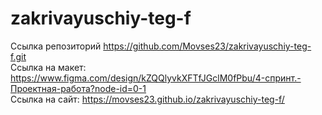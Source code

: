 # zakrivayuschiy-teg-f
Ссылка репозиторий https://github.com/Movses23/zakrivayuschiy-teg-f.git </br>
Ссылка на макет: https://www.figma.com/design/kZQQlyvkXFTfJGclM0fPbu/4-спринт.-Проектная-работа?node-id=0-1 </br>
Ссылка на сайт: https://movses23.github.io/zakrivayuschiy-teg-f/
